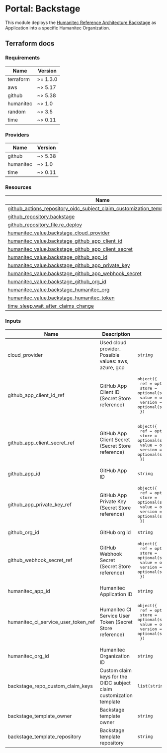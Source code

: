 # Portal: Backstage

This module deploys the [Humanitec Reference Architecture Backstage](https://github.com/humanitec-architecture/backstage) as Application into a specific Humanitec Organization.

## Terraform docs

<!-- BEGIN_TF_DOCS -->
### Requirements

| Name | Version |
|------|---------|
| terraform | >= 1.3.0 |
| aws | ~> 5.17 |
| github | ~> 5.38 |
| humanitec | ~> 1.0 |
| random | ~> 3.5 |
| time | ~> 0.11 |

### Providers

| Name | Version |
|------|---------|
| github | ~> 5.38 |
| humanitec | ~> 1.0 |
| time | ~> 0.11 |

### Resources

| Name | Type |
|------|------|
| [github_actions_repository_oidc_subject_claim_customization_template.backstage](https://registry.terraform.io/providers/integrations/github/latest/docs/resources/actions_repository_oidc_subject_claim_customization_template) | resource |
| [github_repository.backstage](https://registry.terraform.io/providers/integrations/github/latest/docs/resources/repository) | resource |
| [github_repository_file.re_deploy](https://registry.terraform.io/providers/integrations/github/latest/docs/resources/repository_file) | resource |
| [humanitec_value.backstage_cloud_provider](https://registry.terraform.io/providers/humanitec/humanitec/latest/docs/resources/value) | resource |
| [humanitec_value.backstage_github_app_client_id](https://registry.terraform.io/providers/humanitec/humanitec/latest/docs/resources/value) | resource |
| [humanitec_value.backstage_github_app_client_secret](https://registry.terraform.io/providers/humanitec/humanitec/latest/docs/resources/value) | resource |
| [humanitec_value.backstage_github_app_id](https://registry.terraform.io/providers/humanitec/humanitec/latest/docs/resources/value) | resource |
| [humanitec_value.backstage_github_app_private_key](https://registry.terraform.io/providers/humanitec/humanitec/latest/docs/resources/value) | resource |
| [humanitec_value.backstage_github_app_webhook_secret](https://registry.terraform.io/providers/humanitec/humanitec/latest/docs/resources/value) | resource |
| [humanitec_value.backstage_github_org_id](https://registry.terraform.io/providers/humanitec/humanitec/latest/docs/resources/value) | resource |
| [humanitec_value.backstage_humanitec_org](https://registry.terraform.io/providers/humanitec/humanitec/latest/docs/resources/value) | resource |
| [humanitec_value.backstage_humanitec_token](https://registry.terraform.io/providers/humanitec/humanitec/latest/docs/resources/value) | resource |
| [time_sleep.wait_after_claims_change](https://registry.terraform.io/providers/hashicorp/time/latest/docs/resources/sleep) | resource |

### Inputs

| Name | Description | Type | Default | Required |
|------|-------------|------|---------|:--------:|
| cloud\_provider | Used cloud provider. Possible values: aws, azure, gcp | `string` | n/a | yes |
| github\_app\_client\_id\_ref | GitHub App Client ID (Secret Store reference) | <pre>object({<br>    ref     = optional(string)<br>    store   = optional(string)<br>    value   = optional(string)<br>    version = optional(string)<br>  })</pre> | n/a | yes |
| github\_app\_client\_secret\_ref | GitHub App Client Secret (Secret Store reference) | <pre>object({<br>    ref     = optional(string)<br>    store   = optional(string)<br>    value   = optional(string)<br>    version = optional(string)<br>  })</pre> | n/a | yes |
| github\_app\_id | GitHub App ID | `string` | n/a | yes |
| github\_app\_private\_key\_ref | GitHub App Private Key (Secret Store reference) | <pre>object({<br>    ref     = optional(string)<br>    store   = optional(string)<br>    value   = optional(string)<br>    version = optional(string)<br>  })</pre> | n/a | yes |
| github\_org\_id | GitHub org id | `string` | n/a | yes |
| github\_webhook\_secret\_ref | GitHub Webhook Secret (Secret Store reference) | <pre>object({<br>    ref     = optional(string)<br>    store   = optional(string)<br>    value   = optional(string)<br>    version = optional(string)<br>  })</pre> | n/a | yes |
| humanitec\_app\_id | Humanitec Application ID | `string` | n/a | yes |
| humanitec\_ci\_service\_user\_token\_ref | Humanitec CI Service User Token (Secret Store reference) | <pre>object({<br>    ref     = optional(string)<br>    store   = optional(string)<br>    value   = optional(string)<br>    version = optional(string)<br>  })</pre> | n/a | yes |
| humanitec\_org\_id | Humanitec Organization ID | `string` | n/a | yes |
| backstage\_repo\_custom\_claim\_keys | Custom claim keys for the OIDC subject claim customization template | `list(string)` | `null` | no |
| backstage\_template\_owner | Backstage template owner | `string` | `"humanitec-architecture"` | no |
| backstage\_template\_repository | Backstage template repository | `string` | `"backstage"` | no |
<!-- END_TF_DOCS -->
